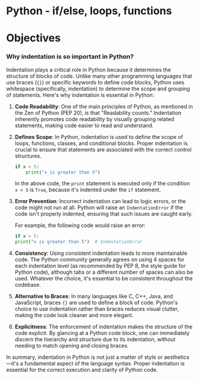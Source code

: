 # Python - if/else, loops, functions

# Objectives

### Why indentation is so important in Python?

Indentation plays a critical role in Python because it determines the structure of blocks of code. Unlike many other programming languages that use braces (`{}`) or specific keywords to define code blocks, Python uses whitespace (specifically, indentation) to determine the scope and grouping of statements. Here's why indentation is essential in Python:

1. **Code Readability**: One of the main principles of Python, as mentioned in the Zen of Python (PEP 20), is that "Readability counts." Indentation inherently promotes code readability by visually grouping related statements, making code easier to read and understand.

2. **Defines Scope**: In Python, indentation is used to define the scope of loops, functions, classes, and conditional blocks. Proper indentation is crucial to ensure that statements are associated with the correct control structures.

   ```python
   if x > 5:
       print("x is greater than 5")
   ```

   In the above code, the `print` statement is executed only if the condition `x > 5` is `True`, because it's indented under the `if` statement.

3. **Error Prevention**: Incorrect indentation can lead to logic errors, or the code might not run at all. Python will raise an `IndentationError` if the code isn't properly indented, ensuring that such issues are caught early.

   For example, the following code would raise an error:
   ```python
   if x > 5:
   print("x is greater than 5")  # IndentationError
   ```

4. **Consistency**: Using consistent indentation leads to more maintainable code. The Python community generally agrees on using 4 spaces for each indentation level (as recommended by PEP 8, the style guide for Python code), although tabs or a different number of spaces can also be used. Whatever the choice, it's essential to be consistent throughout the codebase.

5. **Alternative to Braces**: In many languages like C, C++, Java, and JavaScript, braces `{}` are used to define a block of code. Python's choice to use indentation rather than braces reduces visual clutter, making the code look cleaner and more elegant.

6. **Explicitness**: The enforcement of indentation makes the structure of the code explicit. By glancing at a Python code block, one can immediately discern the hierarchy and structure due to its indentation, without needing to match opening and closing braces.

In summary, indentation in Python is not just a matter of style or aesthetics—it's a fundamental aspect of the language syntax. Proper indentation is essential for the correct execution and clarity of Python code.
